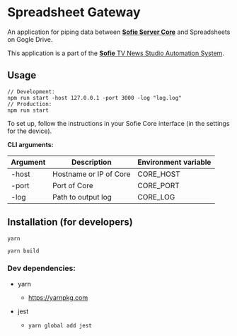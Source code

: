 # Spreadsheet Gateway


An application for piping data between [**Sofie Server Core**](https://github.com/nrkno/tv-automation-server-core) and Spreadsheets on Gogle Drive.

This application is a part of the [**Sofie** TV News Studio Automation System](https://github.com/nrkno/Sofie-TV-automation/).

## Usage
```
// Development:
npm run start -host 127.0.0.1 -port 3000 -log "log.log"
// Production:
npm run start
```

To set up, follow the instructions in your Sofie Core interface (in the settings for the device).

**CLI arguments:**

| Argument  | Description | Environment variable |
| ------------- | ------------- | --- |
| -host  | Hostname or IP of Core  | CORE_HOST  |
| -port  | Port of Core   |  CORE_PORT |
| -log  | Path to output log |  CORE_LOG |

## Installation (for developers)

```
yarn

yarn build
```

### Dev dependencies:

* yarn
	* https://yarnpkg.com

* jest
	* `yarn global add jest`
